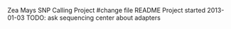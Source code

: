 Zea Mays SNP Calling Project #change file README
Project started 2013-01-03
TODO: ask sequencing center about adapters
